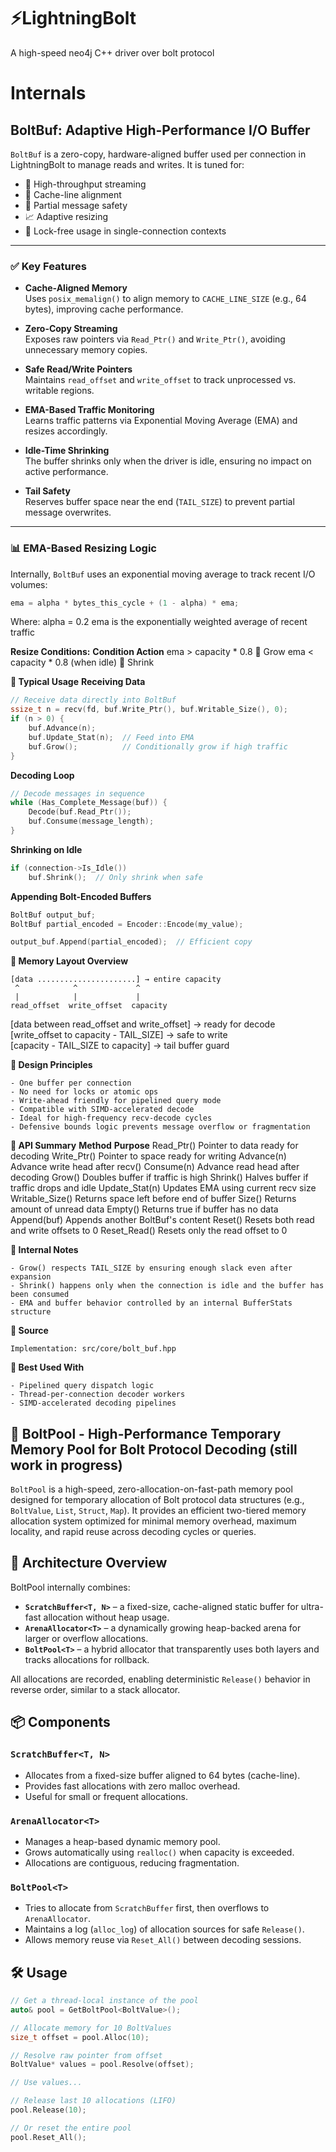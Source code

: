 # ⚡LightningBolt
A high-speed neo4j C++ driver over bolt protocol


# Internals
## BoltBuf: Adaptive High-Performance I/O Buffer

`BoltBuf` is a zero-copy, hardware-aligned buffer used per connection in LightningBolt to manage reads and writes. It is tuned for:

- 🚀 High-throughput streaming
- 🎯 Cache-line alignment
- 🧠 Partial message safety
- 📈 Adaptive resizing
- 🧵 Lock-free usage in single-connection contexts

---

### ✅ Key Features

- **Cache-Aligned Memory**  
  Uses `posix_memalign()` to align memory to `CACHE_LINE_SIZE` (e.g., 64 bytes), improving cache performance.

- **Zero-Copy Streaming**  
  Exposes raw pointers via `Read_Ptr()` and `Write_Ptr()`, avoiding unnecessary memory copies.

- **Safe Read/Write Pointers**  
  Maintains `read_offset` and `write_offset` to track unprocessed vs. writable regions.

- **EMA-Based Traffic Monitoring**  
  Learns traffic patterns via Exponential Moving Average (EMA) and resizes accordingly.

- **Idle-Time Shrinking**  
  The buffer shrinks only when the driver is idle, ensuring no impact on active performance.

- **Tail Safety**  
  Reserves buffer space near the end (`TAIL_SIZE`) to prevent partial message overwrites.

---

### 📊 EMA-Based Resizing Logic

Internally, `BoltBuf` uses an exponential moving average to track recent I/O volumes:

```cpp
ema = alpha * bytes_this_cycle + (1 - alpha) * ema;
```
Where:
    alpha = 0.2
    ema is the exponentially weighted average of recent traffic

**Resize Conditions:**
**Condition	                      Action**
ema > capacity * 0.8	            🔼 Grow
ema < capacity * 0.8 (when idle)	🔽 Shrink

**🔧 Typical Usage**
**Receiving Data**
```cpp
// Receive data directly into BoltBuf
ssize_t n = recv(fd, buf.Write_Ptr(), buf.Writable_Size(), 0);
if (n > 0) {
    buf.Advance(n);
    buf.Update_Stat(n);  // Feed into EMA
    buf.Grow();          // Conditionally grow if high traffic
}
```
**Decoding Loop**
```cpp
// Decode messages in sequence
while (Has_Complete_Message(buf)) {
    Decode(buf.Read_Ptr());
    buf.Consume(message_length);
}
```
**Shrinking on Idle**
```cpp
if (connection->Is_Idle())
    buf.Shrink();  // Only shrink when safe
```
**Appending Bolt-Encoded Buffers**
```cpp
BoltBuf output_buf;
BoltBuf partial_encoded = Encoder::Encode(my_value);

output_buf.Append(partial_encoded);  // Efficient copy
```

**📐 Memory Layout Overview**
```
[data ......................] → entire capacity
 ^            ^             ^
 |            |             |
read_offset  write_offset  capacity
```
[data between read_offset and write_offset] → ready for decode  
[write_offset to capacity - TAIL_SIZE]      → safe to write  
[capacity - TAIL_SIZE to capacity]          → tail buffer guard  

**🧱 Design Principles**

    - One buffer per connection
    - No need for locks or atomic ops
    - Write-ahead friendly for pipelined query mode
    - Compatible with SIMD-accelerated decode
    - Ideal for high-frequency recv-decode cycles
    - Defensive bounds logic prevents message overflow or fragmentation

**📎 API Summary**
**Method**	          **Purpose**
Read_Ptr()	      Pointer to data ready for decoding
Write_Ptr()	      Pointer to space ready for writing
Advance(n)	      Advance write head after recv()
Consume(n)	      Advance read head after decoding
Grow()	          Doubles buffer if traffic is high
Shrink()	        Halves buffer if traffic drops and idle
Update_Stat(n)	  Updates EMA using current recv size
Writable_Size()	  Returns space left before end of buffer
Size()	          Returns amount of unread data
Empty()	          Returns true if buffer has no data
Append(buf)	      Appends another BoltBuf's content
Reset()	          Resets both read and write offsets to 0
Reset_Read()	    Resets only the read offset to 0

**🚦 Internal Notes**

    - Grow() respects TAIL_SIZE by ensuring enough slack even after expansion
    - Shrink() happens only when the connection is idle and the buffer has been consumed
    - EMA and buffer behavior controlled by an internal BufferStats structure

**📁 Source**

    Implementation: src/core/bolt_buf.hpp
    
**🔗 Best Used With**

    - Pipelined query dispatch logic
    - Thread-per-connection decoder workers
    - SIMD-accelerated decoding pipelines


## 🔩 BoltPool - High-Performance Temporary Memory Pool for Bolt Protocol Decoding (still work in progress)

`BoltPool` is a high-speed, zero-allocation-on-fast-path memory pool designed for temporary allocation of Bolt protocol data structures (e.g., `BoltValue`, `List`, `Struct`, `Map`). It provides an efficient two-tiered memory allocation system optimized for minimal memory overhead, maximum locality, and rapid reuse across decoding cycles or queries.

## 🧱 Architecture Overview

BoltPool internally combines:

- **`ScratchBuffer<T, N>`** – a fixed-size, cache-aligned static buffer for ultra-fast allocation without heap usage.
- **`ArenaAllocator<T>`** – a dynamically growing heap-backed arena for larger or overflow allocations.
- **`BoltPool<T>`** – a hybrid allocator that transparently uses both layers and tracks allocations for rollback.

All allocations are recorded, enabling deterministic `Release()` behavior in reverse order, similar to a stack allocator.

## 📦 Components

### `ScratchBuffer<T, N>`
- Allocates from a fixed-size buffer aligned to 64 bytes (cache-line).
- Provides fast allocations with zero malloc overhead.
- Useful for small or frequent allocations.

### `ArenaAllocator<T>`
- Manages a heap-based dynamic memory pool.
- Grows automatically using `realloc()` when capacity is exceeded.
- Allocations are contiguous, reducing fragmentation.

### `BoltPool<T>`
- Tries to allocate from `ScratchBuffer` first, then overflows to `ArenaAllocator`.
- Maintains a log (`alloc_log`) of allocation sources for safe `Release()`.
- Allows memory reuse via `Reset_All()` between decoding sessions.

## 🛠️ Usage

```cpp
// Get a thread-local instance of the pool
auto& pool = GetBoltPool<BoltValue>();

// Allocate memory for 10 BoltValues
size_t offset = pool.Alloc(10);

// Resolve raw pointer from offset
BoltValue* values = pool.Resolve(offset);

// Use values...

// Release last 10 allocations (LIFO)
pool.Release(10);

// Or reset the entire pool
pool.Reset_All();
```